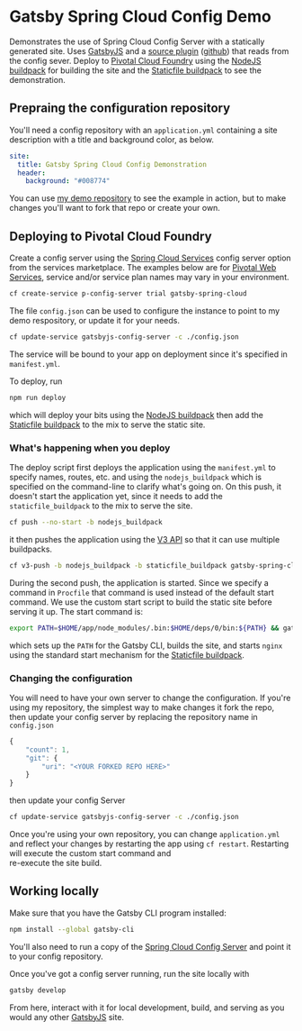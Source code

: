 # Gatsby Spring Cloud Config Demo

Demonstrates the use of Spring Cloud Config Server with a statically generated site. Uses
[GatsbyJS](https://www.gatsbyjs.org) and a [source plugin](https://www.npmjs.com/package/gatsby-source-spring-cloud-config)
([github](https://github.com/crdant/gatsby-source-spring-cloud-config)) that reads from the config sever. Deploy to
[Pivotal Cloud Foundry](https://pivotal.io/platform) using the
[NodeJS buildpack](https://docs.cloudfoundry.org/buildpacks/node/index.html) for building the site and the
[Staticfile buildpack](https://docs.cloudfoundry.org/buildpacks/staticfile/index.html) to see the demonstration.


## Prepraing the configuration repository

You'll need a config repository with an `application.yml` containing a site description with a
title and background color, as below.

```yaml
site:
  title: Gatsby Spring Cloud Config Demonstration
  header:
    background: "#008774"
```

You can use [my demo repository](https://github.com/crdant/gatsby-config) to see the example in action, but to make changes
you'll want to fork that repo or create your own.


## Deploying to Pivotal Cloud Foundry

Create a config server using the [Spring Cloud Services](https://network.pivotal.io/products/p-spring-cloud-services) config server option
from the services marketplace. The examples below are for [Pivotal Web Services](https://run.pivotal.io),
service and/or service plan names may vary in your environment.

```sh
cf create-service p-config-server trial gatsby-spring-cloud
```

The file `config.json` can be used to configure the instance to point to my demo respository,
or update it for your needs.

```sh
cf update-service gatsbyjs-config-server -c ./config.json
```

The service will be bound to your app on deployment since it's specified in `manifest.yml`.

To deploy, run

```sh
npm run deploy
```

which will deploy your bits using the [NodeJS buildpack](https://docs.cloudfoundry.org/buildpacks/node/index.html) then add the
[Staticfile buildpack](https://docs.cloudfoundry.org/buildpacks/staticfile/index.html) to the mix to serve the static site.

### What's happening when you deploy

The deploy script first deploys the application using the `manifest.yml` to specify names,
routes, etc. and using the `nodejs_buildpack` which is specified on the command-line to clarify
what's going on. On this push, it doesn't start the application yet, since it needs to add
the `staticfile_buildpack` to the mix to serve the site.

```sh
cf push --no-start -b nodejs_buildpack
```

it then pushes the application using the [V3 API](http://v3-apidocs.cloudfoundry.org/version/3.51.0/index.html) so that it can use multiple buildpacks.

```sh
cf v3-push -b nodejs_buildpack -b staticfile_buildpack gatsby-spring-cloud
```

During the second push, the application is started. Since we specify a command in `Procfile`
that command is used instead of the default start command. We use the custom start script
to build the static site before serving it up. The start command is:

```sh
export PATH=$HOME/app/node_modules/.bin:$HOME/deps/0/bin:${PATH} && gatsby build && $HOME/boot.sh
```

which sets up the `PATH` for the Gatsby CLI, builds the site, and starts `nginx` using the
standard start mechanism for the [Staticfile buildpack](https://docs.cloudfoundry.org/buildpacks/staticfile/index.html).

### Changing the configuration

You will need to have your own server to change the configuration. If you're using my repository,
the simplest way to make changes it fork the repo, then update your config server by replacing the
repository name in `config.json`

```javascript
{
	"count": 1,
	"git": {
		"uri": "<YOUR FORKED REPO HERE>"
	}
}
```

then update your config Server

```sh
cf update-service gatsbyjs-config-server -c ./config.json
```

Once you're using your own repository, you can change `application.yml` and reflect your changes
by restarting the app using `cf restart`. Restarting will execute the custom start command and  
re-execute the site build.

## Working locally

Make sure that you have the Gatsby CLI program installed:
```sh
npm install --global gatsby-cli
```

You'll also need to run a copy of the [Spring Cloud Config Server](https://github.com/spring-cloud/spring-cloud-config) and point it to your
config repository.

Once you've got a config server running, run the site locally with

```sh
gatsby develop
```

From here, interact with it for local development, build, and serving as you would
any other [GatsbyJS](https://www.gatsbyjs.org) site.

